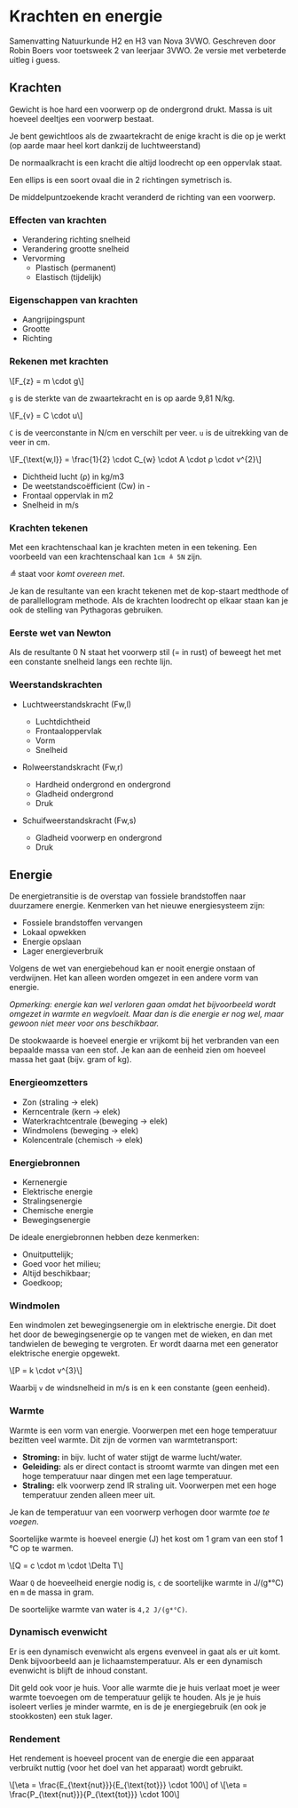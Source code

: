 # Krachten en energie

Samenvatting Natuurkunde H2 en H3 van Nova 3VWO. Geschreven door Robin Boers voor toetsweek 2 van leerjaar 3VWO. 2e versie met verbeterde uitleg i guess.

## Krachten

Gewicht is hoe hard een voorwerp op de ondergrond drukt. Massa is uit hoeveel deeltjes een voorwerp bestaat.

Je bent gewichtloos als de zwaartekracht de enige kracht is die op je werkt (op aarde maar heel kort dankzij de luchtweerstand)

De normaalkracht is een kracht die altijd loodrecht op een oppervlak staat.

Een ellips is een soort ovaal die in 2 richtingen symetrisch is.

De middelpuntzoekende kracht veranderd de richting van een voorwerp.

### Effecten van krachten

- Verandering richting snelheid
- Verandering grootte snelheid
- Vervorming
  - Plastisch (permanent)
  - Elastisch (tijdelijk)

### Eigenschappen van krachten

- Aangrijpingspunt
- Grootte
- Richting

### Rekenen met krachten

\\[F_{z} = m \cdot g\\]

`g` is de sterkte van de zwaartekracht en is op aarde 9,81 N/kg.

\\[F_{v} = C \cdot u\\]

`C` is de veerconstante in N/cm en verschilt per veer. `u` is de uitrekking van de veer in cm.

\\[F_{\text{w,l}} = \frac{1}{2} \cdot C_{w} \cdot A \cdot ρ \cdot v^{2}\\]

- Dichtheid lucht (ρ) in kg/m3
- De weetstandscoëfficient (Cw) in -
- Frontaal oppervlak in m2
- Snelheid in m/s

### Krachten tekenen

Met een krachtenschaal kan je krachten meten in een tekening. Een voorbeeld van een krachtenschaal kan `1cm ≜ 5N` zijn.

_≜_ staat voor _komt overeen met_.

Je kan de resultante van een kracht tekenen met de kop-staart medthode of de parallellogram methode. Als de krachten loodrecht op elkaar staan kan je ook de stelling van Pythagoras gebruiken.

### Eerste wet van Newton

Als de resultante 0 N staat het voorwerp stil (= in rust) of beweegt het met een constante snelheid langs een rechte lijn.

### Weerstandskrachten

- Luchtweerstandskracht (Fw,l)

  - Luchtdichtheid
  - Frontaaloppervlak
  - Vorm
  - Snelheid

- Rolweerstandskracht (Fw,r)

  - Hardheid ondergrond en ondergrond
  - Gladheid ondergrond
  - Druk

- Schuifweerstandskracht (Fw,s)
  - Gladheid voorwerp en ondergrond
  - Druk

## Energie

De energietransitie is de overstap van fossiele brandstoffen naar duurzamere energie. Kenmerken van het nieuwe energiesysteem zijn:

- Fossiele brandstoffen vervangen
- Lokaal opwekken
- Energie opslaan
- Lager energieverbruik

Volgens de wet van energiebehoud kan er nooit energie onstaan of verdwijnen. Het kan alleen worden omgezet in een andere vorm van energie.

_Opmerking: energie kan wel verloren gaan omdat het bijvoorbeeld wordt omgezet in warmte en wegvloeit. Maar dan is die energie er nog wel, maar gewoon niet meer voor ons beschikbaar._

De stookwaarde is hoeveel energie er vrijkomt bij het verbranden van een bepaalde massa van een stof. Je kan aan de eenheid zien om hoeveel massa het gaat (bijv. gram of kg).

### Energieomzetters

- Zon (straling -> elek)
- Kerncentrale (kern -> elek)
- Waterkrachtcentrale (beweging -> elek)
- Windmolens (beweging -> elek)
- Kolencentrale (chemisch -> elek)

### Energiebronnen

- Kernenergie
- Elektrische energie
- Stralingsenergie
- Chemische energie
- Bewegingsenergie

De ideale energiebronnen hebben deze kenmerken:

- Onuitputtelijk;
- Goed voor het milieu;
- Altijd beschikbaar;
- Goedkoop;

### Windmolen

Een windmolen zet bewegingsenergie om in elektrische energie. Dit doet het door de bewegingsenergie op te vangen met de wieken, en dan met tandwielen de beweging te vergroten. Er wordt daarna met een generator elektrische energie opgewekt.

\\[P = k \cdot v^{3}\\]

Waarbij `v` de windsnelheid in m/s is en k een constante (geen eenheid).

### Warmte

Warmte is een vorm van energie. Voorwerpen met een hoge temperatuur bezitten veel warmte. Dit zijn de vormen van warmtetransport:

- **Stroming:** in bijv. lucht of water stijgt de warme lucht/water.
- **Geleiding:** als er direct contact is stroomt warmte van dingen met een hoge temperatuur naar dingen met een lage temperatuur.
- **Straling:** elk voorwerp zend IR straling uit. Voorwerpen met een hoge temperatuur zenden alleen meer uit.

Je kan de temperatuur van een voorwerp verhogen door warmte _toe te voegen_.

Soortelijke warmte is hoeveel energie (J) het kost om 1 gram van een stof 1 °C op te warmen.

\\[Q = c \cdot m \cdot \Delta T\\]

Waar `Q` de hoeveelheid energie nodig is, `c` de soortelijke warmte in J/(g\*°C) en `m` de massa in gram.

De soortelijke warmte van water is `4,2 J/(g*°C)`.

### Dynamisch evenwicht

Er is een dynamisch evenwicht als ergens evenveel in gaat als er uit komt. Denk bijvoorbeeld aan je lichaamstemperatuur. Als er een dynamisch evenwicht is blijft de inhoud constant.

Dit geld ook voor je huis. Voor alle warmte die je huis verlaat moet je weer warmte toevoegen om de temperatuur gelijk te houden. Als je je huis isoleert verlies je minder warmte, en is de je energiegebruik (en ook je stookkosten) een stuk lager.

### Rendement

Het rendement is hoeveel procent van de energie die een apparaat verbruikt nuttig (voor het doel van het apparaat) wordt gebruikt.

\\[\eta = \frac{E_{\text{nut}}}{E_{\text{tot}}} \cdot 100\\] of \\[\eta = \frac{P_{\text{nut}}}{P_{\text{tot}}} \cdot 100\\]
